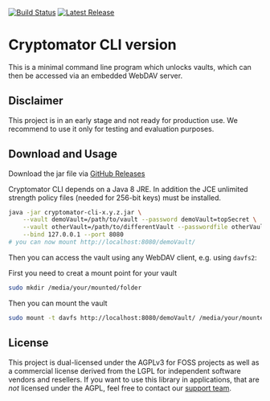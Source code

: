 [![Build Status](https://travis-ci.org/cryptomator/cli.svg?branch=develop)](https://travis-ci.org/cryptomator/cli)
[![Latest Release](https://img.shields.io/github/release/cryptomator/cli/all.svg)](https://github.com/cryptomator/cli/releases/latest)

# Cryptomator CLI version

This is a minimal command line program which unlocks vaults, which can then be accessed via an embedded WebDAV server.

## Disclaimer

This project is in an early stage and not ready for production use. We recommend to use it only for testing and evaluation purposes.

## Download and Usage

Download the jar file via [GitHub Releases](https://github.com/cryptomator/cli/releases)

Cryptomator CLI depends on a Java 8 JRE. In addition the JCE unlimited strength policy files (needed for 256-bit keys) must be installed.

```sh
java -jar cryptomator-cli-x.y.z.jar \
    --vault demoVault=/path/to/vault --password demoVault=topSecret \
    --vault otherVault=/path/to/differentVault --passwordfile otherVault=/path/to/fileWithPassword \
    --bind 127.0.0.1 --port 8080
# you can now mount http://localhost:8080/demoVault/
```

Then you can access the vault using any WebDAV client, e.g. using `davfs2`:

First you need to creat a mount point for your vault

```sh
sudo mkdir /media/your/mounted/folder
```

Then you can mount the vault

```sh
sudo mount -t davfs http://localhost:8080/demoVault/ /media/your/mounted/folder
```

## License

This project is dual-licensed under the AGPLv3 for FOSS projects as well as a commercial license derived from the LGPL for independent software vendors and resellers. If you want to use this library in applications, that are *not* licensed under the AGPL, feel free to contact our [support team](https://cryptomator.org/help/).

